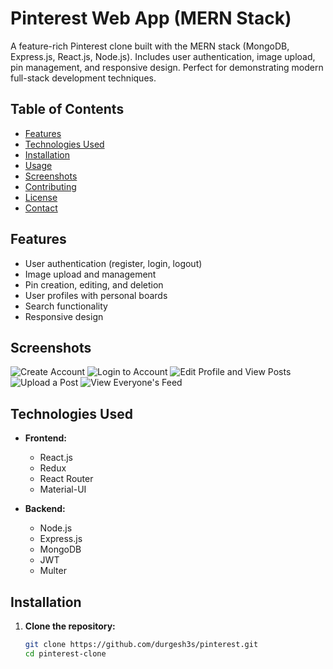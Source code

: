 # Pinterest Web App (MERN Stack)

A feature-rich Pinterest clone built with the MERN stack (MongoDB, Express.js, React.js, Node.js). Includes user authentication, image upload, pin management, and responsive design. Perfect for demonstrating modern full-stack development techniques.

## Table of Contents

- [Features](#features)
- [Technologies Used](#technologies-used)
- [Installation](#installation)
- [Usage](#usage)
- [Screenshots](#screenshots)
- [Contributing](#contributing)
- [License](#license)
- [Contact](#contact)

## Features

- User authentication (register, login, logout)
- Image upload and management
- Pin creation, editing, and deletion
- User profiles with personal boards
- Search functionality
- Responsive design


## Screenshots

![Create Account](https://drive.google.com/uc?id=184dgPehWd23lpoEDQj-1eS4e7Hl2x3Zc)
![Login to Account](https://drive.google.com/uc?id=1qJ4857dnolsPY7w-pyUsCsccPr2md0Bb)
![Edit Profile and View Posts](https://drive.google.com/uc?id=1i57XyZ2gw6p1H7_Qz-gPtbWfAk1XB3FR)
![Upload a Post](https://drive.google.com/uc?id=1Bi_ob-YSEg_UCTZLXoCuf5LqqgtVMja3)
![View Everyone's Feed](https://drive.google.com/uc?id=1IOyd4YKgAeFqZO_zR7TXPJE2sfav18Lb)


## Technologies Used

- **Frontend:**
  - React.js
  - Redux
  - React Router
  - Material-UI

- **Backend:**
  - Node.js
  - Express.js
  - MongoDB
  - JWT
  - Multer

## Installation

1. **Clone the repository:**
   ```bash
   git clone https://github.com/durgesh3s/pinterest.git
   cd pinterest-clone

